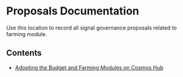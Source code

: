 # Proposals Documentation

Use this location to record all signal governance proposals related to farming module.

## Contents

- [Adopting the Budget and Farming Modules on Cosmos Hub](01_proposal.md)